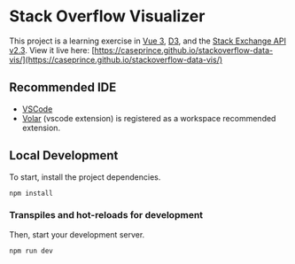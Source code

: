 # Stack Overflow Visualizer

This project is a learning exercise in [Vue 3](https://vuejs.org/), [D3](https://d3js.org/), and the [Stack Exchange API v2.3](https://api.stackexchange.com/docs). View it live here: [https://caseprince.github.io/stackoverflow-data-vis/](https://caseprince.github.io/stackoverflow-data-vis/)
## Recommended IDE

- [VSCode](https://code.visualstudio.com/)
- [Volar](https://marketplace.visualstudio.com/items?itemName=johnsoncodehk.volar) (vscode extension) is registered as a workspace recommended extension.

## Local Development

To start, install the project dependencies.

```
npm install
```


### Transpiles and hot-reloads for development

Then, start your development server.

```
npm run dev
```

